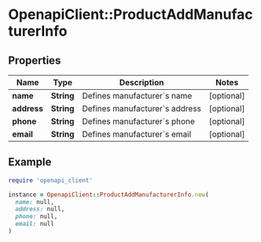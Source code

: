 # OpenapiClient::ProductAddManufacturerInfo

## Properties

| Name | Type | Description | Notes |
| ---- | ---- | ----------- | ----- |
| **name** | **String** | Defines manufacturer&#x60;s name | [optional] |
| **address** | **String** | Defines manufacturer&#x60;s address | [optional] |
| **phone** | **String** | Defines manufacturer&#x60;s phone | [optional] |
| **email** | **String** | Defines manufacturer&#x60;s email | [optional] |

## Example

```ruby
require 'openapi_client'

instance = OpenapiClient::ProductAddManufacturerInfo.new(
  name: null,
  address: null,
  phone: null,
  email: null
)
```

